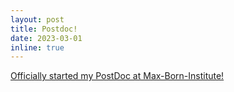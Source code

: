 ```yaml
---
layout: post
title: Postdoc!
date: 2023-03-01
inline: true
---
```


<a href="https://mbi-berlin.de/p/philipcaesarflores">Officially started my PostDoc at Max-Born-Institute!</a>